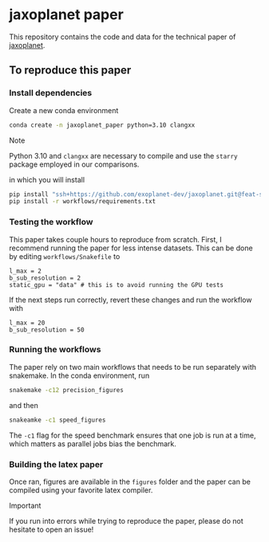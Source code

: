 # jaxoplanet paper
This repository contains the code and data for the technical paper of [jaxoplanet](https://github.com/exoplanet-dev/jaxoplanet).

## To reproduce this paper
### Install dependencies

Create a new conda environment 

```bash
conda create -n jaxoplanet_paper python=3.10 clangxx
```
> [!NOTE] 
> Python 3.10 and `clangxx` are necessary to compile and use the `starry` package employed in our comparisons.

in which you will install

```bash
pip install "ssh+https://github.com/exoplanet-dev/jaxoplanet.git@feat-starry-out-of-experimental[test,test-math,comparison]"
pip install -r workflows/requirements.txt
```

### Testing the workflow
This paper takes couple hours to reproduce from scratch. First, I recommend running the paper for less intense datasets. This can be done by editing `workflows/Snakefile` to

```raw
l_max = 2
b_sub_resolution = 2
static_gpu = "data" # this is to avoid running the GPU tests
```

If the next steps run correctly, revert these changes and run the workflow with 

```raw
l_max = 20
b_sub_resolution = 50
```

### Running the workflows

The paper rely on two main workflows that needs to be run separately with snakemake. In the conda environment, run 

```bash
snakemake -c12 precision_figures
```

and then 

```bash
snakeamke -c1 speed_figures
```

The `-c1` flag for the speed benchmark ensures that one job is run at a time, which matters as parallel jobs bias the benchmark.

### Building the latex paper

Once ran, figures are available in the `figures` folder and the paper can be compiled using your favorite latex compiler.

> [!IMPORTANT] 
> If you run into errors while trying to reproduce the paper, please do not hesitate to open an issue!
